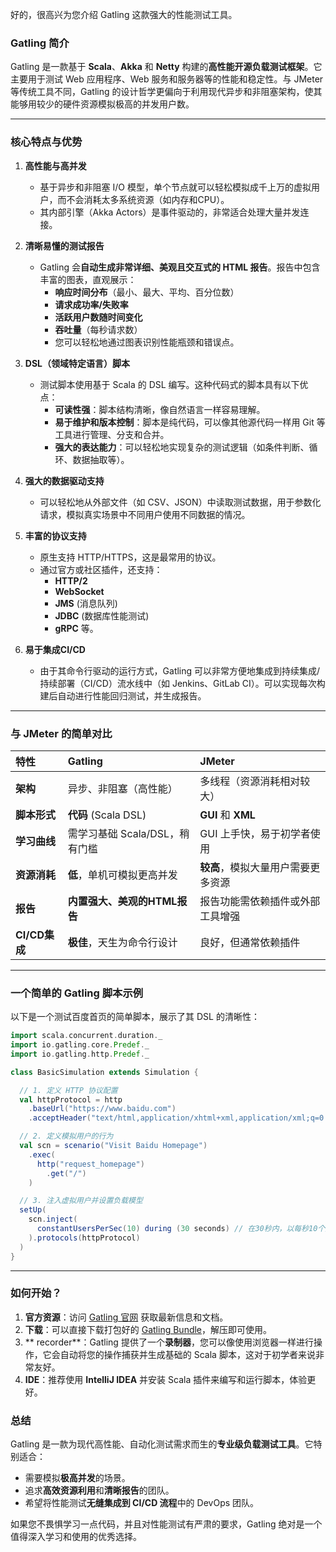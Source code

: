 好的，很高兴为您介绍 Gatling 这款强大的性能测试工具。

### Gatling 简介

Gatling 是一款基于 **Scala**、**Akka** 和 **Netty** 构建的**高性能开源负载测试框架**。它主要用于测试 Web 应用程序、Web 服务和服务器等的性能和稳定性。与 JMeter 等传统工具不同，Gatling 的设计哲学更偏向于利用现代异步和非阻塞架构，使其能够用较少的硬件资源模拟极高的并发用户数。

---

### 核心特点与优势

1.  **高性能与高并发**
    *   基于异步和非阻塞 I/O 模型，单个节点就可以轻松模拟成千上万的虚拟用户，而不会消耗太多系统资源（如内存和CPU）。
    *   其内部引擎（Akka Actors）是事件驱动的，非常适合处理大量并发连接。

2.  **清晰易懂的测试报告**
    *   Gatling 会**自动生成非常详细、美观且交互式的 HTML 报告**。报告中包含丰富的图表，直观展示：
        *   **响应时间分布**（最小、最大、平均、百分位数）
        *   **请求成功率/失败率**
        *   **活跃用户数随时间变化**
        *   **吞吐量**（每秒请求数）
        *   您可以轻松地通过图表识别性能瓶颈和错误点。

3.  **DSL（领域特定语言）脚本**
    *   测试脚本使用基于 Scala 的 DSL 编写。这种代码式的脚本具有以下优点：
        *   **可读性强**：脚本结构清晰，像自然语言一样容易理解。
        *   **易于维护和版本控制**：脚本是纯代码，可以像其他源代码一样用 Git 等工具进行管理、分支和合并。
        *   **强大的表达能力**：可以轻松地实现复杂的测试逻辑（如条件判断、循环、数据抽取等）。

4.  **强大的数据驱动支持**
    *   可以轻松地从外部文件（如 CSV、JSON）中读取测试数据，用于参数化请求，模拟真实场景中不同用户使用不同数据的情况。

5.  **丰富的协议支持**
    *   原生支持 HTTP/HTTPS，这是最常用的协议。
    *   通过官方或社区插件，还支持：
        *   **HTTP/2**
        *   **WebSocket**
        *   **JMS** (消息队列)
        *   **JDBC** (数据库性能测试)
        *   **gRPC** 等。

6.  **易于集成CI/CD**
    *   由于其命令行驱动的运行方式，Gatling 可以非常方便地集成到持续集成/持续部署（CI/CD）流水线中（如 Jenkins、GitLab CI）。可以实现每次构建后自动进行性能回归测试，并生成报告。

---

### 与 JMeter 的简单对比

| 特性          | Gatling                        | JMeter                             |
| :------------ | :----------------------------- | :--------------------------------- |
| **架构**      | 异步、非阻塞（高性能）         | 多线程（资源消耗相对较大）         |
| **脚本形式**  | **代码** (Scala DSL)           | **GUI** 和 **XML**                 |
| **学习曲线**  | 需学习基础 Scala/DSL，稍有门槛 | GUI 上手快，易于初学者使用         |
| **资源消耗**  | **低**，单机可模拟更高并发     | **较高**，模拟大量用户需要更多资源 |
| **报告**      | **内置强大、美观的HTML报告**   | 报告功能需依赖插件或外部工具增强   |
| **CI/CD集成** | **极佳**，天生为命令行设计     | 良好，但通常依赖插件               |

---

### 一个简单的 Gatling 脚本示例

以下是一个测试百度首页的简单脚本，展示了其 DSL 的清晰性：

```scala
import scala.concurrent.duration._
import io.gatling.core.Predef._
import io.gatling.http.Predef._

class BasicSimulation extends Simulation {

  // 1. 定义 HTTP 协议配置
  val httpProtocol = http
    .baseUrl("https://www.baidu.com") 
    .acceptHeader("text/html,application/xhtml+xml,application/xml;q=0.9,*/*;q=0.8")

  // 2. 定义模拟用户的行为
  val scn = scenario("Visit Baidu Homepage")
    .exec(
      http("request_homepage") 
        .get("/") 
    )

  // 3. 注入虚拟用户并设置负载模型
  setUp(
    scn.inject(
      constantUsersPerSec(10) during (30 seconds) // 在30秒内，以每秒10个用户的恒定速度增加用户
    ).protocols(httpProtocol)
  )
}
```

---

### 如何开始？

1.  **官方资源**：访问 [Gatling 官网](https://gatling.io/) 获取最新信息和文档。
2.  **下载**：可以直接下载打包好的 [Gatling Bundle](https://gatling.io/open-source/start-testing/)，解压即可使用。
3.  ** recorder**：Gatling 提供了一个**录制器**，您可以像使用浏览器一样进行操作，它会自动将您的操作捕获并生成基础的 Scala 脚本，这对于初学者来说非常友好。
4.  **IDE**：推荐使用 **IntelliJ IDEA** 并安装 Scala 插件来编写和运行脚本，体验更好。

### 总结

Gatling 是一款为现代高性能、自动化测试需求而生的**专业级负载测试工具**。它特别适合：

*   需要模拟**极高并发**的场景。
*   追求**高效资源利用**和**清晰报告**的团队。
*   希望将性能测试**无缝集成到 CI/CD 流程**中的 DevOps 团队。

如果您不畏惧学习一点代码，并且对性能测试有严肃的要求，Gatling 绝对是一个值得深入学习和使用的优秀选择。